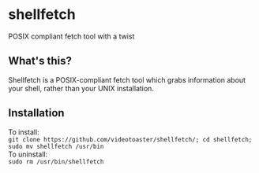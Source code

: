 # shellfetch
POSIX compliant fetch tool with a twist
## What's this?
Shellfetch is a POSIX-compliant fetch tool which grabs information about your shell, rather than your UNIX installation.
## Installation
To install:<br>
`git clone https://github.com/videotoaster/shellfetch/; cd shellfetch; sudo mv shellfetch /usr/bin`<br>
To uninstall:<br>
`sudo rm /usr/bin/shellfetch`
